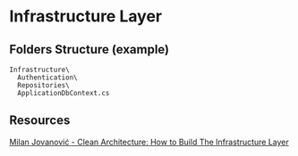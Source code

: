 # Infrastructure Layer
## Folders Structure (example)
```
Infrastructure\
  Authentication\
  Repositories\
  ApplicationDbContext.cs
```
## Resources
[Milan Jovanović - Clean Architecture: How to Build The Infrastructure Layer](https://www.youtube.com/watch?v=RsOq-Pkwy1U)
